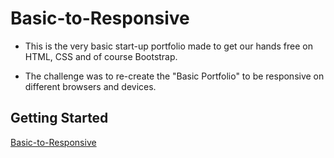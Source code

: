 # Basic-to-Responsive

* This is the very basic start-up portfolio made to get our hands free on HTML, CSS and of course Bootstrap. 

* The challenge was to re-create the "Basic Portfolio" to be responsive on different browsers and devices. 

## Getting Started
[Basic-to-Responsive](https://zeba-tahreen.github.io/Basic-to-responsive/)
